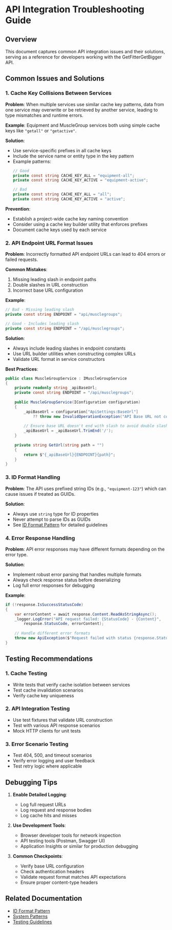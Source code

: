 # API Integration Troubleshooting Guide

## Overview
This document captures common API integration issues and their solutions, serving as a reference for developers working with the GetFitterGetBigger API.

## Common Issues and Solutions

### 1. Cache Key Collisions Between Services

**Problem**: When multiple services use similar cache key patterns, data from one service may overwrite or be retrieved by another service, leading to type mismatches and runtime errors.

**Example**: Equipment and MuscleGroup services both using simple cache keys like `"getall"` or `"getactive"`.

**Solution**:
- Use service-specific prefixes in all cache keys
- Include the service name or entity type in the key pattern
- Example patterns:
  ```csharp
  // Good
  private const string CACHE_KEY_ALL = "equipment-all";
  private const string CACHE_KEY_ACTIVE = "equipment-active";
  
  // Bad
  private const string CACHE_KEY_ALL = "all";
  private const string CACHE_KEY_ACTIVE = "active";
  ```

**Prevention**:
- Establish a project-wide cache key naming convention
- Consider using a cache key builder utility that enforces prefixes
- Document cache keys used by each service

### 2. API Endpoint URL Format Issues

**Problem**: Incorrectly formatted API endpoint URLs can lead to 404 errors or failed requests.

**Common Mistakes**:
1. Missing leading slash in endpoint paths
2. Double slashes in URL construction
3. Incorrect base URL configuration

**Example**:
```csharp
// Bad - Missing leading slash
private const string ENDPOINT = "api/musclegroups";

// Good - Includes leading slash
private const string ENDPOINT = "/api/musclegroups";
```

**Solution**:
- Always include leading slashes in endpoint constants
- Use URL builder utilities when constructing complex URLs
- Validate URL format in service constructors

**Best Practices**:
```csharp
public class MuscleGroupService : IMuscleGroupService
{
    private readonly string _apiBaseUrl;
    private const string ENDPOINT = "/api/musclegroups";
    
    public MuscleGroupService(IConfiguration configuration)
    {
        _apiBaseUrl = configuration["ApiSettings:BaseUrl"] 
            ?? throw new InvalidOperationException("API Base URL not configured");
        
        // Ensure base URL doesn't end with slash to avoid double slashes
        _apiBaseUrl = _apiBaseUrl.TrimEnd('/');
    }
    
    private string GetUrl(string path = "")
    {
        return $"{_apiBaseUrl}{ENDPOINT}{path}";
    }
}
```

### 3. ID Format Handling

**Problem**: The API uses prefixed string IDs (e.g., `"equipment-123"`) which can cause issues if treated as GUIDs.

**Solution**:
- Always use `string` type for ID properties
- Never attempt to parse IDs as GUIDs
- See [ID Format Pattern](./id-format.md) for detailed guidelines

### 4. Error Response Handling

**Problem**: API error responses may have different formats depending on the error type.

**Solution**:
- Implement robust error parsing that handles multiple formats
- Always check response status before deserializing
- Log full error responses for debugging

**Example**:
```csharp
if (!response.IsSuccessStatusCode)
{
    var errorContent = await response.Content.ReadAsStringAsync();
    _logger.LogError("API request failed: {StatusCode} - {Content}", 
        response.StatusCode, errorContent);
    
    // Handle different error formats
    throw new ApiException($"Request failed with status {response.StatusCode}");
}
```

## Testing Recommendations

### 1. Cache Testing
- Write tests that verify cache isolation between services
- Test cache invalidation scenarios
- Verify cache key uniqueness

### 2. API Integration Testing
- Use test fixtures that validate URL construction
- Test with various API response scenarios
- Mock HTTP clients for unit tests

### 3. Error Scenario Testing
- Test 404, 500, and timeout scenarios
- Verify error logging and user feedback
- Test retry logic where applicable

## Debugging Tips

1. **Enable Detailed Logging**:
   - Log full request URLs
   - Log request and response bodies
   - Log cache hits and misses

2. **Use Development Tools**:
   - Browser developer tools for network inspection
   - API testing tools (Postman, Swagger UI)
   - Application Insights or similar for production debugging

3. **Common Checkpoints**:
   - Verify base URL configuration
   - Check authentication headers
   - Validate request format matches API expectations
   - Ensure proper content-type headers

## Related Documentation
- [ID Format Pattern](./id-format.md)
- [System Patterns](../systemPatterns.md)
- [Testing Guidelines](../TestingGuidelines.md)